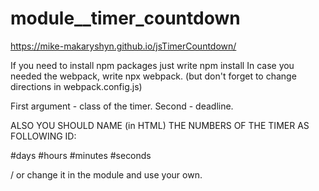 # module__timer_countdown

https://mike-makaryshyn.github.io/jsTimerCountdown/

If you need to install npm packages just write npm install
In case you needed the webpack, write npx webpack. (but don't forget to change directions in webpack.config.js)

First argument - class of the timer.
Second - deadline.

ALSO YOU SHOULD NAME (in HTML) THE NUMBERS OF THE TIMER AS FOLLOWING ID:

#days
#hours
#minutes
#seconds

/ or change it in the module and use your own. 
